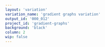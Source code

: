 ```yaml
---
layout: 'variation'
variation_name: 'gradient graphs variation'
output_id: '000_012'
project_id: 'gradient-graphs'
background: 'black'
column: 2
wip: false
---
```

